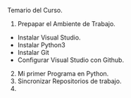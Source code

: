 Temario del Curso.
1. Prepapar el Ambiente de Trabajo.
  - Instalar Visual Studio.
  - Instalar Python3
  - Instalar Git
  - Configurar Visual Studio con Github.
2. Mi primer Programa en Python.
3. Sincronizar Repositorios de trabajo.
4. 
